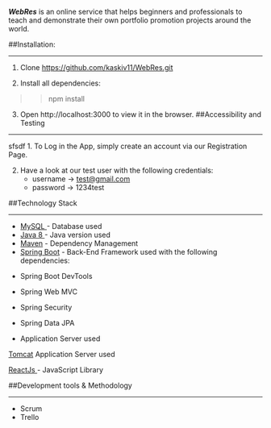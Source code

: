 
***WebRes*** is an online service that helps beginners and professionals to teach and demonstrate their own portfolio promotion projects around the world.


##Installation:
<hr>

1. Clone https://github.com/kaskiv11/WebRes.git

2. Install all dependencies:

>>npm install

3. Open http://localhost:3000 to view it in the browser.
##Accessibility and Testing
<hr>
sfsdf
1. To Log in the App, simply create an account via our Registration Page.

2. Have a look at our test user with the following credentials:
   -    username -> test@gmail.com
   - password -> 1234test



##Technology Stack
<hr>


* <a href="https://www.mysql.com/" target="_blank">MySQL </a> - Database used<br>
* <a href="https://java.com/en/download/help/release_changes.html" target="_blank">Java 8 </a> - Java version used<br>
* <a href="https://maven.apache.org/">Maven</a> - Dependency Management
* <a href="https://spring.io/projects/spring-boot">Spring Boot</a> - Back-End Framework used with the following dependencies:
- Spring Boot DevTools
- Spring Web MVC
- Spring Security
- Spring Data JPA

 - Application Server used

<a href="https://tomcat.apache.org/">Tomcat</a> Application Server used

<a href="https://reactjs.org/">ReactJs </a> - JavaScript Library

##Development tools & Methodology
<hr>

- Scrum
- Trello
